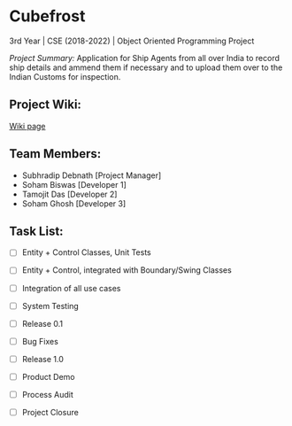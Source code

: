 # Cubefrost
3rd Year | CSE (2018-2022) | Object Oriented Programming Project

_Project Summary:_
Application for Ship Agents from all over India to record ship details and ammend them if necessary and to upload them over to the Indian Customs for inspection. 

## Project Wiki:
[Wiki page](http://103.127.146.165/wiki/index.php?title=CubeFrost:Main)

## Team Members:
- Subhradip Debnath [Project Manager]
- Soham Biswas [Developer 1]
- Tamojit Das [Developer 2]
- Soham Ghosh [Developer 3]

## Task List:
- [ ] Entity + Control Classes, Unit Tests 
- [ ] Entity + Control, integrated with Boundary/Swing Classes 
- [ ] Integration of all use cases
- [ ] System Testing 
- [ ] Release 0.1 
- [ ] Bug Fixes 
- [ ] Release 1.0 
- [ ] Product Demo 
- [ ] Process Audit 
- [ ] Project Closure 


